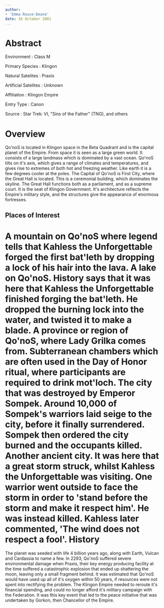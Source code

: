 ```yaml
---
author:
- 'Emma Rouse-Deane'
date: 16 October 2001
...
```


Abstract
========

Environment
:   Class M

Primary Species
:   Klingon

Natural Satelites
:   Praxis

Artificial Satelites
:   Unknown

Affiliation
:   Klingon Empire

Entry Type
:   Canon

Source
:   Star Trek: VI, "Sins of the Father" (TNG), and others

Overview
========

Qo'noS is located in Klingon space in the Beta Quadrant and is the
capital planet of the Empire. From space it is seen as a large green
world. It consists of a large landmass which is dominated by a vast
ocean. Qo'noS tilts on it's axis, which gives a range of climates and
temperatures, and gives rise to extremes of both hot and freezing
weather. Like earth it is a few degrees cooler at the poles. The Capital
of Qo'noS is First City, where the Great Hall is located. This is a
ceremonial building, which dominates the skyline. The Great Hall
functions both as a parliament, and as a supreme court. It is the seat
of Klingon Government. It's architecture reflects the Empire's military
style, and the structures give the appearance of enormous fortresses.

Places of Interest
------------------

A mountain on Qo'noS where legend tells that Kahless the Unforgettable
forged the first bat'leth by dropping a lock of his hair into the lava.
A lake on Qo'noS. History says that it was here that Kahless the
Unforgettable finished forging the bat'leth. He dropped the burning lock
into the water, and twisted it to make a blade.
A province or region of Qo'noS, where Lady Grilka comes from.
Subterranean chambers which are often used in the Day of Honor ritual,
where participants are required to drink mot'loch.
The city that was destroyed by Emperor Sompek. Around 10,000 of Sompek's
warriors laid seige to the city, before it finally surrendered. Sompek
then ordered the city burned and the occupants killed.
Another ancient city. It was here that a great storm struck, whilst
Kahless the Unforgettable was visiting. One warrior went outside to face
the storm in order to 'stand before the storm and make it respect him'.
He was instead killed. Kahless later commented, 'The wind does not
respect a fool'.
History
=======

The planet was seeded with life 4 billion years ago, along with Earth,
Vulcan and Cardassia to name a few. In 2293, Qo'noS suffered severe
environmental damage when Praxis, their key energy producing facility at
the time suffered a catastrophic explosion that ended up shattering the
moon, leaving only a small fragment behind. It was estimated that Qo'noS
would have used up all of it's oxygen within 50 years, if resources were
not spent into rectifying the problem. The Klingon Empire needed to
reroute it's financial spending, and could no longer afford it's
military campaign with the Federation. It was this key event that led to
the peace initiative that was undertaken by Gorkon, then Chancellor of
the Empire.
